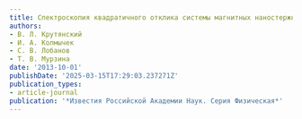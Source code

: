 ```yaml
---
title: Спектроскопия квадратичного отклика системы магнитных наностержней
authors:
- В. Л. Крутянский
- И. А. Колмычек
- С. В. Лобанов
- Т. В. Мурзина
date: '2013-10-01'
publishDate: '2025-03-15T17:29:03.237271Z'
publication_types:
- article-journal
publication: '*Известия Российской Академии Наук. Серия Физическая*'
---
```

